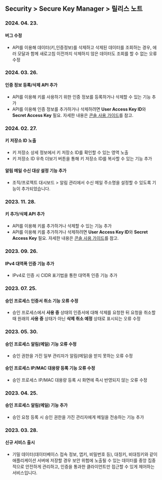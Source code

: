 ## Security > Secure Key Manager > 릴리스 노트

### 2024. 04. 23.
#### 버그 수정
* API를 이용해 데이터(키,인증정보)를 삭제하고 삭제된 데이터를 조회하는 경우, 에러 모달과 함께 새로고침 이전까지 삭제하지 않은 데이터도 조회를 할 수 없는 오류 수정

### 2024. 03. 26.
#### 인증 정보 등록/삭제 API 추가
* API를 이용해 키를 사용하기 위한 인증 정보를 등록하거나 삭제할 수 있는 기능 추가
* API를 이용해 인증 정보를 추가하거나 삭제하려면 **User Access Key ID**와 **Secret Access Key** 필요. 자세한 내용은 [콘솔 사용 가이드](/Security/Secure%20Key%20Manager/ko/getting-started/#api)를 참고.

### 2024. 02. 27.
#### 키 저장소 ID 노출
* 키 저장소 상세 정보에서 키 저장소 ID를 확인할 수 있는 영역 노출
* 키 저장소 ID 우측 더보기 버튼을 통해 키 저장소 ID를 복사할 수 있는 기능 추가
#### 알림 메일 수신 대상 설정 기능 추가 
* 조직/프로젝트 대시보드 > 알림 관리에서 수신 메일 주소명을 설정할 수 있도록 기능이 추가되었습니다.

### 2023. 11. 28.
#### 키 추가/삭제 API 추가
* API를 이용해 키를 추가하거나 삭제할 수 있는 기능 추가
* API를 이용해 키를 추가하거나 삭제하려면 **User Access Key ID**와 **Secret Access Key** 필요. 자세한 내용은 [콘솔 사용 가이드](/Security/Secure%20Key%20Manager/ko/getting-started-gov/#api)를 참고.

### 2023. 09. 26.
#### IPv4 대역폭 인증 기능 추가
* IPv4로 인증 시 CIDR 표기법을 통한 대역폭 인증 기능 추가

### 2023. 07. 25.
#### 승인 프로세스 인증서 취소 기능 오류 수정
* 승인 프로세스에서 **사용 중** 상태의 인증서에 대해 삭제를 요청한 뒤 요청을 취소할 때 원래의 **사용 중** 상태가 아닌 **삭제 취소 예정** 상태로 표시되는 오류 수정

### 2023. 05. 30.
#### 승인 프로세스 알림(메일) 기능 오류 수정
* 승인 권한을 가진 일부 관리자가 알림(메일)을 받지 못하는 오류 수정
#### 승인 프로세스 IP/MAC 대용량 등록 기능 오류 수정
* 승인 프로세스 IP/MAC 대용량 등록 시 화면에 즉시 반영되지 않는 오류 수정

### 2023. 04. 25.
#### 승인 프로세스 알림(메일) 기능 추가
* 승인 요청 등록 시 승인 권한을 가진 관리자에게 메일을 전송하는 기능 추가

### 2023. 03. 28.
#### 신규 서비스 출시
* 기밀 데이터(데이터베이스 접속 정보, 앱키, 비밀번호 등), 대칭키, 비대칭키와 같이 애플리케이션 서버에 저장할 경우 보안 위험에 노출될 수 있는 데이터를 중앙 집중적으로 안전하게 관리하고, 인증을 통과한 클라이언트만 접근할 수 있게 제어하는 서비스입니다.
